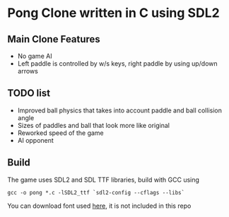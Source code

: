 # Pong Clone written in C using SDL2

## Main Clone Features
- No game AI
- Left paddle is controlled by w/s keys, right paddle by using up/down arrows


## TODO list
- Improved ball physics that takes into account paddle and ball collision angle
- Sizes of paddles and ball that look more like original
- Reworked speed of the game
- AI opponent

## Build
The game uses SDL2 and SDL TTF libraries, build with GCC using
```
gcc -o pong *.c -lSDL2_ttf `sdl2-config --cflags --libs`
```
You can download font used [here](https://font.download/font/nasa21), it is not
included in this repo

